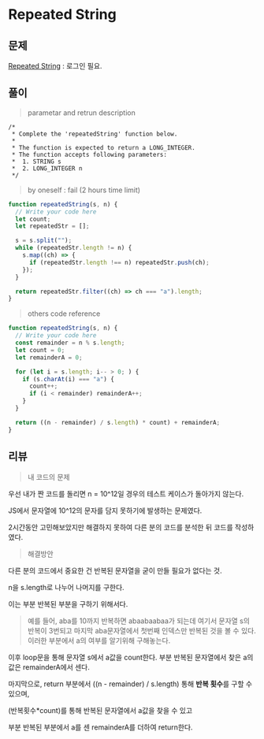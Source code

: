 # Repeated String

## 문제

[Repeated String](https://www.hackerrank.com/challenges/repeated-string/problem?h_l=interview&playlist_slugs%5B%5D=interview-preparation-kit&playlist_slugs%5B%5D=warmup) : 로그인 필요.

## 풀이

> parametar and retrun description

```
/*
 * Complete the 'repeatedString' function below.
 *
 * The function is expected to return a LONG_INTEGER.
 * The function accepts following parameters:
 *  1. STRING s
 *  2. LONG_INTEGER n
 */
```

> by oneself : fail (2 hours time limit)

```js
function repeatedString(s, n) {
  // Write your code here
  let count;
  let repeatedStr = [];

  s = s.split("");
  while (repeatedStr.length != n) {
    s.map((ch) => {
      if (repeatedStr.length !== n) repeatedStr.push(ch);
    });
  }

  return repeatedStr.filter((ch) => ch === "a").length;
}
```

> others code reference

```js
function repeatedString(s, n) {
  // Write your code here
  const remainder = n % s.length;
  let count = 0;
  let remainderA = 0;

  for (let i = s.length; i-- > 0; ) {
    if (s.charAt(i) === "a") {
      count++;
      if (i < remainder) remainderA++;
    }
  }

  return ((n - remainder) / s.length) * count) + remainderA;
}
```

## 리뷰

> 내 코드의 문제

우선 내가 짠 코드를 돌리면 n = 10^12일 경우의 테스트 케이스가 돌아가지 않는다.

JS에서 문자열에 10^12의 문자를 담지 못하기에 발생하는 문제였다.

2시간동안 고민해보았지만 해결하지 못하여 다른 분의 코드를 분석한 뒤 코드를 작성하였다.

> 해결방안

다른 분의 코드에서 중요한 건 반복된 문자열을 굳이 만들 필요가 없다는 것.

n을 s.length로 나누어 나머지를 구한다.

이는 부분 반복된 부분을 구하기 위해서다.

> 예를 들어, aba를 10까지 반복하면 abaabaabaa가 되는데 여기서 문자열 s의 반복이 3번되고 마지막 aba문자열에서 첫번째 인덱스만 반복된 것을 볼 수 있다. 이러한 부분에서 a의 여부를 알기위해 구해놓는다.

이후 loop문을 통해 문자열 s에서 a값을 count한다. 부분 반복된 문자열에서 찾은 a의 값은 remainderA에서 센다.

마지막으로, return 부분에서 ((n - remainder) / s.length) 통해 **반복 횟수**를 구할 수 있으며,

(반복횟수\*count)를 통해 반복된 문자열에서 a값을 찾을 수 있고

부분 반복된 부분에서 a를 센 remainderA를 더하여 return한다.
